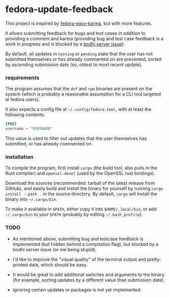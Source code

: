 # fedora-update-feedback

This project is inspired by [fedora-easy-karma][f-e-k], but with more features.

[f-e-k]: https://pagure.io/fedora-easy-karma

It allows submitting feedback for bugs and test cases in addition to providing a
comment and karma (providing bug and test case feedback is a work in progress
and is blocked by a [bodhi server issue][bodhi-issue]).

[bodhi-issue]: https://github.com/fedora-infra/bodhi/issues/3888

By default, all updates in `testing` or `pending` state that the user has not
submitted themselves or has already commented on are presented, sorted by
ascending submission date (so, oldest to most recent update).

### requirements

The program assumes that the `dnf` and `rpm` binaries are present on the system
(which is probably a reasonable assumption for a CLI tool targeted at fedora
users).

It also expects a config file at `~/.config/fedora.toml`, with at least the
following contents:

```toml
[FAS]
username = "USERNAME"
```

This value is used to filter out updates that the user themselves has submitted,
or has already commented on.


### installation

To compile the program, first install `cargo` (the build tool, also pulls in
the Rust compiler) and `openssl-devel` (used by the OpenSSL rust bindings).

Download the sources (recommended: tarball of the latest release from GitHub),
and easily build and install the binary for yourself by running
`cargo install --path .` in the source directory. By default, `cargo` will
install the binary into `~/.cargo/bin`.

To make it available in `$PATH`, either copy it into `$HOME/.local/bin`, or add
`~/.cargo/bin` to your `$PATH` (probably by editing `~/.bash_profile`).


### TODO

- As mentioned above, submitting bug and testcase feedback is implemented (but
  hidden behind a compilation flag), but blocked by a bodhi server issue (or me
  being stupid).

- I'd like to improve the "visual quality" of the terminal output and
  pretty-printed data, which should be easy.

- It would be great to add additional switches and arguments to the binary (for
  example, sorting updates by a different value than submission date).

- Ignoring certain updates or packages is not yet implemented.

